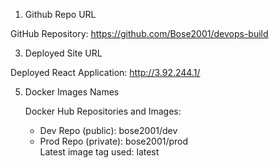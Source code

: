 1. Github Repo URL
   
  GitHub Repository: https://github.com/Bose2001/devops-build

3. Deployed Site URL

  Deployed React Application: http://3.92.244.1/

5. Docker Images Names
   
   Docker Hub Repositories and Images:
    - Dev Repo (public): bose2001/dev  
    - Prod Repo (private): bose2001/prod  
    Latest image tag used: latest
